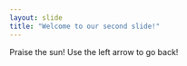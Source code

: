 ```yaml
---
layout: slide
title: "Welcome to our second slide!"
---
```

Praise the sun!
Use the left arrow to go back!
